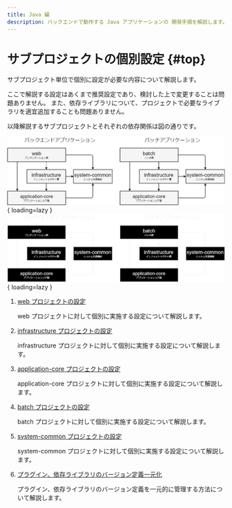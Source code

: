 ```yaml
---
title: Java 編
description: バックエンドで動作する Java アプリケーションの 開発手順を解説します。
---
```


# サブプロジェクトの個別設定 {#top}
<!-- cSpell:ignore springdoc datasource -->

サブプロジェクト単位で個別に設定が必要な内容について解説します。

ここで解説する設定はあくまで推奨設定であり、検討した上で変更することは問題ありません。
また、依存ライブラリについて、プロジェクトで必要なライブラリを適宜追加することも問題ありません。

以降解説するサブプロジェクトとそれぞれの依存関係は図の通りです。

![サブプロジェクトの依存関係](../../../../images/guidebooks/how-to-develop/java/subproject-dependencies-light.png#only-light){ loading=lazy }
![サブプロジェクトの依存関係](../../../../images/guidebooks/how-to-develop/java/subproject-dependencies-dark.png#only-dark){ loading=lazy }

1. [web プロジェクトの設定](./web-project-settings.md)

    web プロジェクトに対して個別に実施する設定について解説します。

1. [infrastructure プロジェクトの設定](./infrastructure-project-settings.md)

    infrastructure プロジェクトに対して個別に実施する設定について解説します。

1. [application-core プロジェクトの設定](./application-core-project-settings.md)

    application-core プロジェクトに対して個別に実施する設定について解説します。

1. [batch プロジェクトの設定](./batch-project-settings.md)

    batch プロジェクトに対して個別に実施する設定について解説します。

1. [system-common プロジェクトの設定](./system-common-project-settings.md)

    system-common プロジェクトに対して個別に実施する設定について解説します。

1. [プラグイン、依存ライブラリのバージョン定義一元化](./project-version-control.md)

    プラグイン、依存ライブラリのバージョン定義を一元的に管理する方法について解説します。
